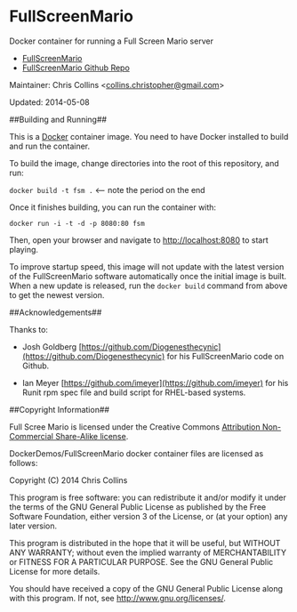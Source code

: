 FullScreenMario
===============

Docker container for running a Full Screen Mario server

* [FullScreenMario](http://www.fullscreenmario.com/)
* [FullScreenMario Github Repo](https://github.com/Diogenesthecynic/FullScreenMario)

Maintainer: Chris Collins \<collins.christopher@gmail.com\>

Updated: 2014-05-08

##Building and Running##

This is a [Docker](http://docker.io) container image.  You need to have Docker installed to build and run the container.

To build the image, change directories into the root of this repository, and run:

`docker build -t fsm .`  <-- note the period on the end

Once it finishes building, you can run the container with:

`docker run -i -t -d -p 8080:80 fsm`

Then, open your browser and navigate to [http://localhost:8080](http://localhost:8080) to start playing.

To improve startup speed, this image will not update with the latest version of the FullScreenMario software automatically once the initial image is built.  When a new update is released, run the `docker build` command from above to get the newest version.

##Acknowledgements##

Thanks to:

* Josh Goldberg [https://github.com/Diogenesthecynic](https://github.com/Diogenesthecynic) for his FullScreenMario code on Github.

* Ian Meyer [https://github.com/imeyer](https://github.com/imeyer) for his Runit rpm spec file and build script for RHEL-based systems.

##Copyright Information##

Full Scree Mario is licensed under the Creative Commons [Attribution Non-Commercial Share-Alike license](http://creativecommons.org/licenses/by-nc-sa/3.0/).  

DockerDemos/FullScreenMario docker container files are licensed as follows:

Copyright (C) 2014 Chris Collins

This program is free software: you can redistribute it and/or modify it under the terms of the GNU General Public License as published by the Free Software Foundation, either version 3 of the License, or (at your option) any later version.

This program is distributed in the hope that it will be useful, but WITHOUT ANY WARRANTY; without even the implied warranty of MERCHANTABILITY or FITNESS FOR A PARTICULAR PURPOSE. See the GNU General Public License for more details.

You should have received a copy of the GNU General Public License along with this program. If not, see http://www.gnu.org/licenses/.
